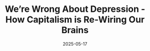 ---
title: "We’re Wrong About Depression - How Capitalism is Re-Wiring Our Brains"
date: 2025-05-17
link: "https://www.youtube.com/watch?v=4IT9-zDJFBM"
comments: ""
---
